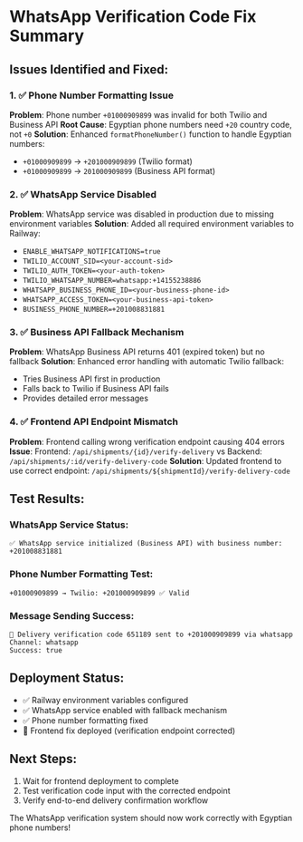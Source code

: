 # WhatsApp Verification Code Fix Summary

## Issues Identified and Fixed:

### 1. ✅ Phone Number Formatting Issue
**Problem**: Phone number `+01000909899` was invalid for both Twilio and Business API
**Root Cause**: Egyptian phone numbers need `+20` country code, not `+0`
**Solution**: Enhanced `formatPhoneNumber()` function to handle Egyptian numbers:
- `+01000909899` → `+201000909899` (Twilio format)
- `+01000909899` → `201000909899` (Business API format)

### 2. ✅ WhatsApp Service Disabled  
**Problem**: WhatsApp service was disabled in production due to missing environment variables
**Solution**: Added all required environment variables to Railway:
- `ENABLE_WHATSAPP_NOTIFICATIONS=true`
- `TWILIO_ACCOUNT_SID=<your-account-sid>`
- `TWILIO_AUTH_TOKEN=<your-auth-token>`
- `TWILIO_WHATSAPP_NUMBER=whatsapp:+14155238886`
- `WHATSAPP_BUSINESS_PHONE_ID=<your-business-phone-id>`
- `WHATSAPP_ACCESS_TOKEN=<your-business-api-token>`
- `BUSINESS_PHONE_NUMBER=+201008831881`

### 3. ✅ Business API Fallback Mechanism
**Problem**: WhatsApp Business API returns 401 (expired token) but no fallback
**Solution**: Enhanced error handling with automatic Twilio fallback:
- Tries Business API first in production
- Falls back to Twilio if Business API fails
- Provides detailed error messages

### 4. ✅ Frontend API Endpoint Mismatch
**Problem**: Frontend calling wrong verification endpoint causing 404 errors
**Issue**: Frontend: `/api/shipments/{id}/verify-delivery` vs Backend: `/api/shipments/:id/verify-delivery-code`
**Solution**: Updated frontend to use correct endpoint: `/api/shipments/${shipmentId}/verify-delivery-code`

## Test Results:

### WhatsApp Service Status:
```
✅ WhatsApp service initialized (Business API) with business number: +201008831881
```

### Phone Number Formatting Test:
```
+01000909899 → Twilio: +201000909899 ✅ Valid
```

### Message Sending Success:
```
🚚 Delivery verification code 651189 sent to +201000909899 via whatsapp
Channel: whatsapp
Success: true
```

## Deployment Status:
- ✅ Railway environment variables configured
- ✅ WhatsApp service enabled with fallback mechanism  
- ✅ Phone number formatting fixed
- 🔄 Frontend fix deployed (verification endpoint corrected)

## Next Steps:
1. Wait for frontend deployment to complete
2. Test verification code input with the corrected endpoint
3. Verify end-to-end delivery confirmation workflow

The WhatsApp verification system should now work correctly with Egyptian phone numbers!
